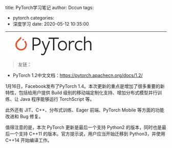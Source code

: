 title: PyTorch学习笔记
author: Dccun
tags:
  - pytorch
categories:
  - 深度学习
date: 2020-05-12 10:35:00
---
![upload successful](/images/pasted-124.png) 

>友链：
- PyTorch 1.2中文文档：https://pytorch.apachecn.org/docs/1.2/

<!--more-->

1月16日，Facebook发布了PyTorch 1.4。本次更新的重点是增加了很多重要的新特性，包括给用户提供 Build 级别的移动端定制化支持、增加分布式模型并行训练、让 Java 程序能够运行 TorchScript 等。

此外还有 JIT、C++、分布式训练、Eager 前端、PyTorch Mobile 等方面的功能改进和 Bug 修复。

值得注意的是，本次 PyTorch 更新是最后一个支持 Python2 的版本，同时也是最后一个支持 C++11 的版本。官方提示说，用户应当开始迁移到 Python3，并使用 C++14 开始编译工作。












